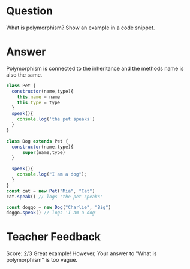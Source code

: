 # Question
What is polymorphism? Show an example in a code snippet.

# Answer
Polymorphism is connected to the inheritance and the methods name is also the same.

```js
class Pet {
  constructor(name,type){
    this.name = name
    this.type = type
  }
  speak(){
    console.log('the pet speaks')
  }
}

class Dog extends Pet {
  constructor(name,type){
      super(name,type)
  }

  speak(){
    console.log("I am a dog");
  }
}
const cat = new Pet("Mia", "Cat")
cat.speak() // logs 'the pet speaks'

const doggo = new Dog("Charlie", "Big")
doggo.speak() // logs 'I am a dog'
```

# Teacher Feedback
Score: 2/3
Great example! However, Your answer to "What is polymorphism" is too vague. 